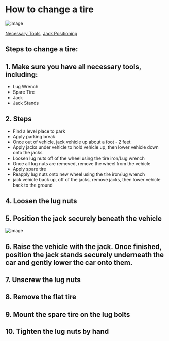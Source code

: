 # How to change a tire
![image](https://user-images.githubusercontent.com/89995767/131888861-370d6b82-915f-4f14-99ec-4ef932a4d7bb.png)

[Necessary Tools](https://github.com/coffey55/Change-a-Tire/edit/main/README.md),
[Jack Positioning](https://user-images.githubusercontent.com/89995767/131892626-b2734e9d-bfb8-4c5a-8327-d387e03268dd.png)

## Steps to change a tire:

## 1. Make sure you have all necessary tools, including: 
* Lug Wrench
* Spare Tire
* Jack 
* Jack Stands


## 2. Steps

* Find a level place to park
* Apply parking break
* Once out of vehicle, jack vehicle up about a foot - 2 feet
* Apply jacks under vehicle to hold vehicle up, then lower vehicle down onto the jacks
* Loosen lug nuts off of the wheel using the tire iron/Lug wrench
* Once all lug nuts are removed, remove the wheel from the vehicle
* Apply spare tire
* Reapply lug nuts onto new wheel using the tire iron/lug wrench
* jack vehicle back up, off of the jacks, remove jacks, then lower vehicle back to the ground


## 4. Loosen the lug nuts

## 5. Position the jack securely beneath the vehicle 
![image](https://user-images.githubusercontent.com/89995767/131892626-b2734e9d-bfb8-4c5a-8327-d387e03268dd.png)


## 6. Raise the vehicle with the jack. Once finished, position the jack stands securely underneath the car and gently lower the car onto them.


## 7. Unscrew the lug nuts

## 8. Remove the flat tire

## 9. Mount the spare tire on the lug bolts

## 10. Tighten the lug nuts by hand 


      
